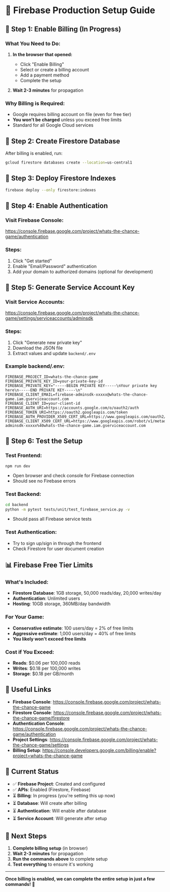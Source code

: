 # 🚀 Firebase Production Setup Guide

## 🔧 **Step 1: Enable Billing (In Progress)**

### **What You Need to Do:**

1. **In the browser that opened:**
   - Click "Enable Billing"
   - Select or create a billing account
   - Add a payment method
   - Complete the setup

2. **Wait 2-3 minutes** for propagation

### **Why Billing is Required:**

- Google requires billing account on file (even for free tier)
- **You won't be charged** unless you exceed free limits
- Standard for all Google Cloud services

## 🔧 **Step 2: Create Firestore Database**

After billing is enabled, run:

```bash
gcloud firestore databases create --location=us-central1
```

## 🔧 **Step 3: Deploy Firestore Indexes**

```bash
firebase deploy --only firestore:indexes
```

## 🔧 **Step 4: Enable Authentication**

### **Visit Firebase Console:**

https://console.firebase.google.com/project/whats-the-chance-game/authentication

### **Steps:**

1. Click "Get started"
2. Enable "Email/Password" authentication
3. Add your domain to authorized domains (optional for development)

## 🔧 **Step 5: Generate Service Account Key**

### **Visit Service Accounts:**

https://console.firebase.google.com/project/whats-the-chance-game/settings/serviceaccounts/adminsdk

### **Steps:**

1. Click "Generate new private key"
2. Download the JSON file
3. Extract values and update `backend/.env`

### **Example backend/.env:**

```env
FIREBASE_PROJECT_ID=whats-the-chance-game
FIREBASE_PRIVATE_KEY_ID=your-private-key-id
FIREBASE_PRIVATE_KEY="-----BEGIN PRIVATE KEY-----\nYour private key here\n-----END PRIVATE KEY-----\n"
FIREBASE_CLIENT_EMAIL=firebase-adminsdk-xxxxx@whats-the-chance-game.iam.gserviceaccount.com
FIREBASE_CLIENT_ID=your-client-id
FIREBASE_AUTH_URI=https://accounts.google.com/o/oauth2/auth
FIREBASE_TOKEN_URI=https://oauth2.googleapis.com/token
FIREBASE_AUTH_PROVIDER_X509_CERT_URL=https://www.googleapis.com/oauth2/v1/certs
FIREBASE_CLIENT_X509_CERT_URL=https://www.googleapis.com/robot/v1/metadata/x509/firebase-adminsdk-xxxxx%40whats-the-chance-game.iam.gserviceaccount.com
```

## 🔧 **Step 6: Test the Setup**

### **Test Frontend:**

```bash
npm run dev
```

- Open browser and check console for Firebase connection
- Should see no Firebase errors

### **Test Backend:**

```bash
cd backend
python -m pytest tests/unit/test_firebase_service.py -v
```

- Should pass all Firebase service tests

### **Test Authentication:**

- Try to sign up/sign in through the frontend
- Check Firestore for user document creation

## 📊 **Firebase Free Tier Limits**

### **What's Included:**

- **Firestore Database**: 1GB storage, 50,000 reads/day, 20,000 writes/day
- **Authentication**: Unlimited users
- **Hosting**: 10GB storage, 360MB/day bandwidth

### **For Your Game:**

- **Conservative estimate**: 100 users/day = 2% of free limits
- **Aggressive estimate**: 1,000 users/day = 40% of free limits
- **You likely won't exceed free limits**

### **Cost if You Exceed:**

- **Reads**: $0.06 per 100,000 reads
- **Writes**: $0.18 per 100,000 writes
- **Storage**: $0.18 per GB/month

## 🔗 **Useful Links**

- **Firebase Console**: https://console.firebase.google.com/project/whats-the-chance-game
- **Firestore Console**: https://console.firebase.google.com/project/whats-the-chance-game/firestore
- **Authentication Console**: https://console.firebase.google.com/project/whats-the-chance-game/authentication
- **Project Settings**: https://console.firebase.google.com/project/whats-the-chance-game/settings
- **Billing Setup**: https://console.developers.google.com/billing/enable?project=whats-the-chance-game

## 🎯 **Current Status**

- ✅ **Firebase Project**: Created and configured
- ✅ **APIs**: Enabled (Firestore, Firebase)
- ⏳ **Billing**: In progress (you're setting this up now)
- ⏳ **Database**: Will create after billing
- ⏳ **Authentication**: Will enable after database
- ⏳ **Service Account**: Will generate after setup

## 🚀 **Next Steps**

1. **Complete billing setup** (in browser)
2. **Wait 2-3 minutes** for propagation
3. **Run the commands above** to complete setup
4. **Test everything** to ensure it's working

---

**Once billing is enabled, we can complete the entire setup in just a few commands!** 🎉
